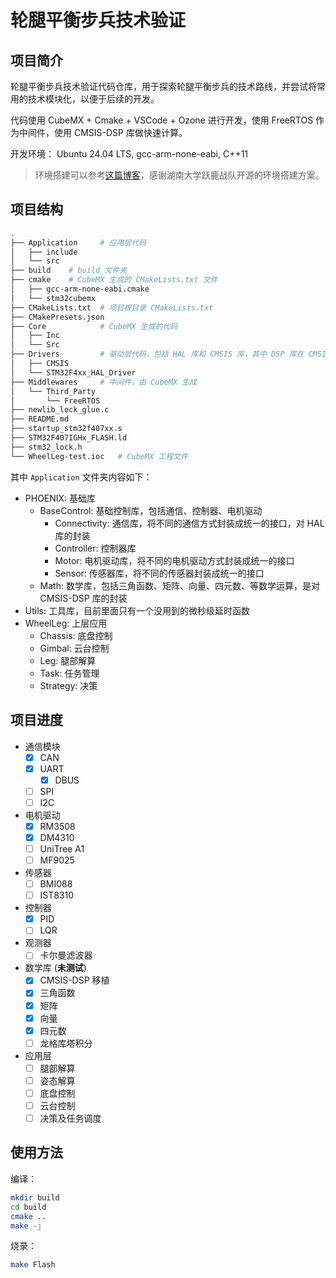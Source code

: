 # 轮腿平衡步兵技术验证

## 项目简介

轮腿平衡步兵技术验证代码仓库，用于探索轮腿平衡步兵的技术路线，并尝试将常用的技术模块化，以便于后续的开发。

代码使用 CubeMX + Cmake + VSCode + Ozone 进行开发，使用 FreeRTOS 作为中间件，使用 CMSIS-DSP 库做快速计算。

开发环境： Ubuntu 24.04 LTS, gcc-arm-none-eabi, C++11

> 环境搭建可以参考[这篇博客](https://blog.null-qwerty.work/2024/10/03/ubuntu-%E4%B8%8B-CubeMX-cmake-gcc-arm-none-eabi-ozone-%E5%BC%80%E5%8F%91%E7%8E%AF%E5%A2%83%E6%90%AD%E5%BB%BA/)，感谢湖南大学跃鹿战队开源的环境搭建方案。

## 项目结构

```bash
.
├── Application     # 应用层代码
│   ├── include
│   └── src
├── build    # build 文件夹
├── cmake    # CubeMX 生成的 CMakeLists.txt 文件
│   ├── gcc-arm-none-eabi.cmake
│   └── stm32cubemx
├── CMakeLists.txt  # 项目根目录 CMakeLists.txt
├── CMakePresets.json
├── Core            # CubeMX 生成的代码
│   ├── Inc
│   └── Src
├── Drivers         # 驱动层代码，包括 HAL 库和 CMSIS 库，其中 DSP 库在 CMSIS 中，以子模块的形式引入
│   ├── CMSIS
│   └── STM32F4xx_HAL_Driver
├── Middlewares     # 中间件，由 CubeMX 生成
│   └── Third_Party
│       └── FreeRTOS
├── newlib_lock_glue.c
├── README.md
├── startup_stm32f407xx.s
├── STM32F407IGHx_FLASH.ld
├── stm32_lock.h
└── WheelLeg-test.ioc   # CubeMX 工程文件
```

其中 `Application` 文件夹内容如下：

+ PHOENIX: 基础库
  + BaseControl: 基础控制库，包括通信、控制器、电机驱动
    + Connectivity: 通信库，将不同的通信方式封装成统一的接口，对 HAL 库的封装
    + Controller: 控制器库
    + Motor: 电机驱动库，将不同的电机驱动方式封装成统一的接口
    + Sensor: 传感器库，将不同的传感器封装成统一的接口
  + Math: 数学库，包括三角函数、矩阵、向量、四元数、等数学运算，是对 CMSIS-DSP 库的封装
+ Utils: 工具库，目前里面只有一个没用到的微秒级延时函数
+ WheelLeg: 上层应用
  + Chassis: 底盘控制
  + Gimbal: 云台控制
  + Leg: 腿部解算
  + Task: 任务管理
  + Strategy: 决策

## 项目进度

- 通信模块
    - [x] CAN
    - [X] UART
        - [x] DBUS
    - [ ] SPI
    - [ ] I2C
- 电机驱动
    - [x] RM3508
    - [x] DM4310
    - [ ] UniTree A1
    - [ ] MF9025
- 传感器
    - [ ] BMI088
    - [ ] IST8310
- 控制器
    - [x] PID
    - [ ] LQR
- 观测器
    - [ ] 卡尔曼滤波器
- 数学库 (**未测试**)
    - [x] CMSIS-DSP 移植
    - [x] 三角函数
    - [x] 矩阵
    - [x] 向量
    - [x] 四元数
    - [ ] 龙格库塔积分
- 应用层
    - [ ] 腿部解算
    - [ ] 姿态解算
    - [ ] 底盘控制
    - [ ] 云台控制
    - [ ] 决策及任务调度

## 使用方法

编译：

```bash
mkdir build
cd build
cmake ..
make -j
```

烧录：

```bash
make Flash
```